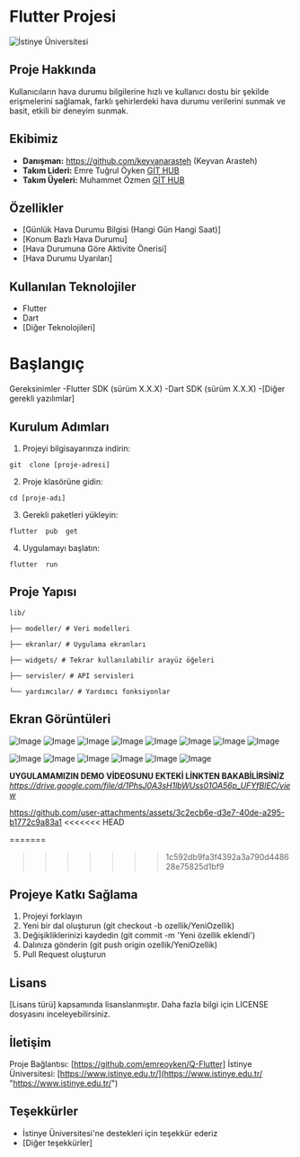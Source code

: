 
# Flutter Projesi

![İstinye Üniversitesi](https://www.unitededucation.com/linklogoch/istinye-university-logo.png)

## Proje Hakkında

Kullanıcıların hava durumu bilgilerine hızlı ve kullanıcı dostu bir şekilde erişmelerini sağlamak, farklı şehirlerdeki hava durumu verilerini sunmak ve basit, etkili bir deneyim sunmak. 

## Ekibimiz 
- **Danışman:** https://github.com/keyvanarasteh (Keyvan Arasteh)
- **Takım Lideri:** Emre Tuğrul Öyken [GİT HUB](https://github.com/emreoyken)
- **Takım Üyeleri:** Muhammet Özmen [GİT HUB](https://github.com/Mamio0)

## Özellikler
- [Günlük Hava Durumu Bilgisi (Hangi Gün Hangi Saat)]
- [Konum Bazlı Hava Durumu]
- [Hava Durumuna Göre Aktivite Önerisi]
- [Hava Durumu Uyarıları]

## Kullanılan Teknolojiler
- Flutter 
- Dart
- [Diğer Teknolojileri]
# Başlangıç 
Gereksinimler 
-Flutter SDK (sürüm X.X.X) 
-Dart SDK (sürüm X.X.X) 
-[Diğer gerekli yazılımlar]
## Kurulum Adımları 
1.  Projeyi bilgisayarınıza indirin:
```
git  clone [proje-adresi]
```
2.  Proje klasörüne gidin:
```
cd [proje-adı]
```
3.  Gerekli paketleri yükleyin:
```
flutter  pub  get
```
4.  Uygulamayı başlatın:
```
flutter  run
```
## Proje Yapısı
```
lib/

├── modeller/ # Veri modelleri

├── ekranlar/ # Uygulama ekranları

├── widgets/ # Tekrar kullanılabilir arayüz öğeleri

├── servisler/ # API servisleri

└── yardımcılar/ # Yardımcı fonksiyonlar

```



## Ekran Görüntüleri
![Image](https://github.com/user-attachments/assets/56a1289b-bdc2-427e-8dc8-516b9401e30c)
![Image](https://github.com/user-attachments/assets/9a020996-9517-4dab-9497-2a0248f7d8bc)
![Image](https://github.com/user-attachments/assets/d74847bb-8ae5-40ca-8e6c-fe16170ff605)
![Image](https://github.com/user-attachments/assets/acb65346-3648-4bb5-80cf-c6f1db86d00a)
![Image](https://github.com/user-attachments/assets/76a99a9d-b6c9-42e8-bce9-376cd30ed3a6)
![Image](https://github.com/user-attachments/assets/4f14cb8a-0e89-46e4-8c87-6d5b324722aa)
![Image](https://github.com/user-attachments/assets/7e50888e-adf6-4574-9324-a92e07ff1d5e)
![Image](https://github.com/user-attachments/assets/271c88f6-b025-4bbe-88f1-e0cf6b5c3c5d)


![Image](https://github.com/user-attachments/assets/9bdd8f86-2602-43cf-b5dd-9e86df1f7763)
![Image](https://github.com/user-attachments/assets/e9fb66b3-f75c-406d-9493-95de3899088e)
![Image](https://github.com/user-attachments/assets/91241a9e-71be-4323-b8f5-8776455c6f5e)
![Image](https://github.com/user-attachments/assets/6f8af831-efc5-40f8-b6ca-ee1264805330)
![Image](https://github.com/user-attachments/assets/4e4bcf43-72d3-49f7-9238-e3321b58d84b)
![Image](https://github.com/user-attachments/assets/a19e590c-8b02-4dd4-91f3-2d19bfd7a74e)


**UYGULAMAMIZIN DEMO VİDEOSUNU EKTEKİ LİNKTEN BAKABİLİRSİNİZ** 
*https://drive.google.com/file/d/1PhsJ0A3sH1lbWUss01OA56p_UFYfBlEC/view*

https://github.com/user-attachments/assets/3c2ecb6e-d3e7-40de-a295-b1772c9a83a1
<<<<<<< HEAD

=======
>>>>>>> 1c592db9fa3f4392a3a790d448628e75825d1bf9

## Projeye Katkı Sağlama

1. Projeyi forklayın
2. Yeni bir dal oluşturun (git checkout -b ozellik/YeniOzellik)
3. Değişikliklerinizi kaydedin (git commit -m 'Yeni özellik eklendi')
4. Dalınıza gönderin (git push origin ozellik/YeniOzellik)
5. Pull Request oluşturun
## Lisans
[Lisans türü] kapsamında lisanslanmıştır. Daha fazla bilgi için LICENSE dosyasını inceleyebilirsiniz.
## İletişim
Proje Bağlantısı: [https://github.com/emreoyken/Q-Flutter]
İstinye Üniversitesi: [https://www.istinye.edu.tr/](https://www.istinye.edu.tr/ "https://www.istinye.edu.tr/")
## Teşekkürler
-   İstinye Üniversitesi'ne destekleri için teşekkür ederiz
-   [Diğer teşekkürler]


 






